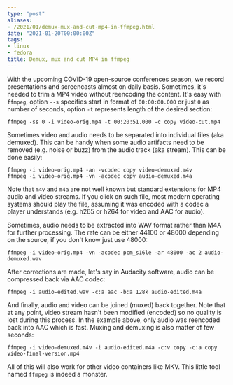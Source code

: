 ```yaml
---
type: "post"
aliases:
- /2021/01/demux-mux-and-cut-mp4-in-ffmpeg.html
date: "2021-01-20T00:00:00Z"
tags:
- linux
- fedora
title: Demux, mux and cut MP4 in ffmpeg
---
```


With the upcoming COVID-19 open-source conferences season, we record
presentations and screencasts almost on daily basis. Sometimes, it's needed to
trim a MP4 video without reencoding the content. It's easy with `ffmpeg`,
option `--s` specifies start in format of `00:00:00.000` or just `0` as number
of seconds, option `-t` represents length of the desired section:

    ffmpeg -ss 0 -i video-orig.mp4 -t 00:20:51.000 -c copy video-cut.mp4

Sometimes video and audio needs to be separated into individual files (aka
demuxed). This can be handy when some audio artifacts need to be removed (e.g.
noise or buzz) from the audio track (aka stream). This can be done easily:

    ffmpeg -i video-orig.mp4 -an -vcodec copy video-demuxed.m4v
    ffmpeg -i video-orig.mp4 -vn -acodec copy audio-demuxed.m4a

Note that `m4v` and `m4a` are not well known but standard extensions for MP4
audio and video streams. If you click on such file, most modern operating
systems should play the file, assuming it was encoded with a codec a player
understands (e.g. h265 or h264 for video and AAC for audio).

Sometimes, audio needs to be extracted into WAV format rather than M4A for
further processing. The rate can be either 44100 or 48000 depending on the
source, if you don't know just use 48000:

    ffmpeg -i video-orig.mp4 -vn -acodec pcm_s16le -ar 48000 -ac 2 audio-demuxed.wav

After corrections are made, let's say in Audacity software, audio can be
compressed back via AAC codec:

    ffmpeg -i audio-edited.wav -c:a aac -b:a 128k audio-edited.m4a

And finally, audio and video can be joined (muxed) back together. Note that at
any point, video stream hasn't been modified (encoded) so no quality is lost
during this process. In the example above, only audio was reencoded back into
AAC which is fast. Muxing and demuxing is also matter of few seconds:

    ffmpeg -i video-demuxed.m4v -i audio-edited.m4a -c:v copy -c:a copy video-final-version.mp4

All of this will also work for other video containers like MKV. This little
tool named `ffmpeg` is indeed a monster.

